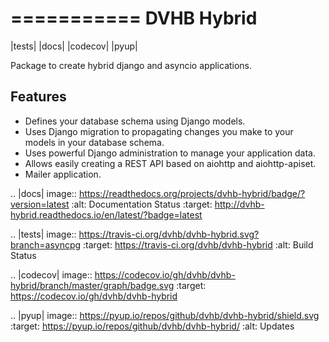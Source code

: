 ===========
DVHB Hybrid
===========

|tests| |docs| |codecov| |pyup|

Package to create hybrid django and asyncio applications.


Features
--------
- Defines your database schema using Django models.
- Uses Django migration to propagating changes you make to your models in your database schema.
- Uses powerful Django administration to manage your application data.
- Allows easily creating a REST API based on aiohttp and aiohttp-apiset.
- Mailer application.


.. |docs| image:: https://readthedocs.org/projects/dvhb-hybrid/badge/?version=latest
    :alt: Documentation Status
    :target: http://dvhb-hybrid.readthedocs.io/en/latest/?badge=latest

.. |tests| image:: https://travis-ci.org/dvhb/dvhb-hybrid.svg?branch=asyncpg
    :target: https://travis-ci.org/dvhb/dvhb-hybrid
    :alt: Build Status

.. |codecov| image:: https://codecov.io/gh/dvhb/dvhb-hybrid/branch/master/graph/badge.svg
    :target: https://codecov.io/gh/dvhb/dvhb-hybrid

.. |pyup| image:: https://pyup.io/repos/github/dvhb/dvhb-hybrid/shield.svg
    :target: https://pyup.io/repos/github/dvhb/dvhb-hybrid/
    :alt: Updates
